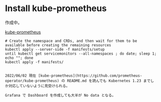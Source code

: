 # Install kube-prometheus

作成中。

[kube-prometheus](https://github.com/prometheus-operator/kube-prometheus)

```
# Create the namespace and CRDs, and then wait for them to be available before creating the remaining resources
kubectl apply --server-side -f manifests/setup
until kubectl get servicemonitors --all-namespaces ; do date; sleep 1; echo ""; done
kubectl apply -f manifests/
```

```

2022/06/02 現在 [kube-prometheus](https://github.com/prometheus-operator/kube-prometheus) の README.md を読んでも Kubernetes 1.23 までしか対応していないように見受けられる。

Grafana で Dashboard を作成しても大半が No data となる。
